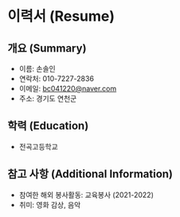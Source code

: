 # 이력서 (Resume)

## 개요 (Summary)
- 이름: 손솔인
- 연락처: 010-7227-2836
- 이메일: bc041220@naver.com
- 주소: 경기도 연천군

## 학력 (Education)
- 전곡고등학교

## 참고 사항 (Additional Information)
- 참여한 해외 봉사활동: 교육봉사 (2021-2022)
- 취미: 영화 감상, 음악

